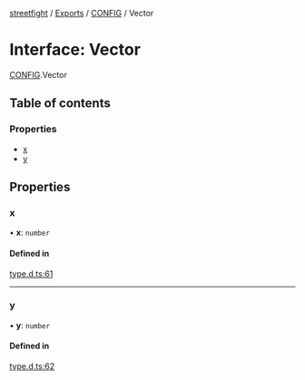 [streetfight](../README.md) / [Exports](../modules.md) / [CONFIG](../modules/CONFIG.md) / Vector

# Interface: Vector

[CONFIG](../modules/CONFIG.md).Vector

## Table of contents

### Properties

- [x](CONFIG.Vector.md#x)
- [y](CONFIG.Vector.md#y)

## Properties

### x

• **x**: `number`

#### Defined in

[type.d.ts:61](https://github.com/yan-930521/yan-930521.github.io/blob/b3ead09/src/type.d.ts#L61)

___

### y

• **y**: `number`

#### Defined in

[type.d.ts:62](https://github.com/yan-930521/yan-930521.github.io/blob/b3ead09/src/type.d.ts#L62)
